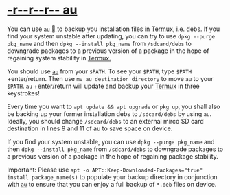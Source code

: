 # [-r--r--r-- au](https://raw.githubusercontent.com/sdrausty/au/master/au)

You can use [`au` 📲 ](https://raw.githubusercontent.com/sdrausty/au/master/au) to backup you installation files in [Termux,](https://github.com/termux) i.e. debs. If you find your system unstable after updating, you can try to use `dpkg --purge pkg_name` and then `dpkg --install pkg_name` from `/sdcard/debs` to downgrade packages to a previous version of a package in the hope of regaining system stability in [Termux.](https://github.com/termux)

You should use [`au`](https://raw.githubusercontent.com/sdrausty/au/master/au) from your `$PATH`. To see your `$PATH`, type `$PATH` +enter/return. Then use `mv au destination_directory` to move `au` to your `$PATH`. `au` +enter/return will update and backup your [Termux](https://termux.com/) in three keystrokes!

Every time you want to `apt update && apt upgrade` or `pkg up`, you shall also be backing up your former installation debs to `/sdcard/debs` by using `au`. Ideally, you should change `/sdcard/debs` to an external mirco SD card destination in lines 9 and 11 of au to save space on device.

If you find your system unstable, you can use `dpkg --purge pkg_name` and then `dpkg --install pkg_name` from `/sdcard/debs` to downgrade packages to a previous version of a package in the hope of regaining package stability. 

Important: Please use `apt -o APT::Keep-Downloaded-Packages="true" install package_name(s)` to populate your backup directory in conjunction with [`au`](https://raw.githubusercontent.com/sdrausty/au/master/au) to ensure that you can enjoy a full backup of `*.deb` files on device. 

<!-- EOM -->

